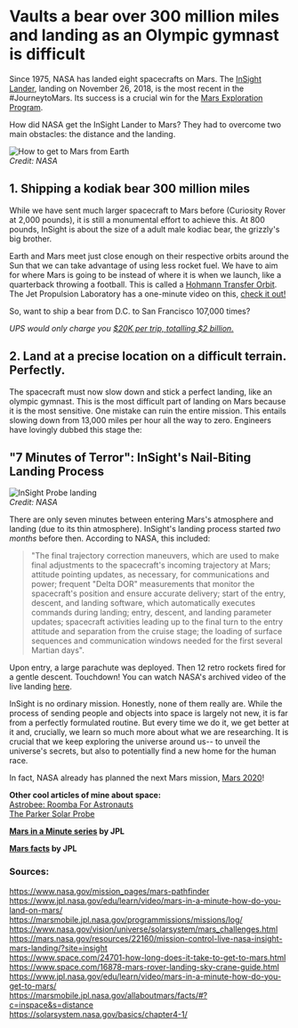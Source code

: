 # Vaults a bear over 300 million miles and landing as an Olympic gymnast is difficult

Since 1975, NASA has landed eight spacecrafts on Mars. The [InSight Lander](https://mars.nasa.gov/insight/), landing on November 26, 2018, is the most recent in the #JourneytoMars. Its success is a crucial win for the [Mars Exploration Program](https://mars.nasa.gov/).  
  
How did NASA get the InSight Lander to Mars? They had to overcome two main obstacles: the distance and the landing.  
  
![How to get to Mars from Earth](https://solarsystem.nasa.gov/bosf/images/04-01v2_Earth-Mars-Trans-Orb_800x420.jpg)  
*Credit: NASA*
  
## 1. Shipping a kodiak bear 300 million miles

While we have sent much larger spacecraft to Mars before (Curiosity Rover at 2,000 pounds), it is still a monumental effort to achieve this. At 800 pounds, InSight is about the size of a adult male kodiac bear, the grizzly's big brother.

Earth and Mars meet just close enough on their respective orbits around the Sun that we can take advantage of using less rocket fuel. We have to aim for where Mars is going to be instead of where it is when we launch, like a quarterback throwing a football. This is called a [Hohmann Transfer Orbit](https://solarsystem.nasa.gov/basics/chapter4-1/). The Jet Propulsion Laboratory has a one-minute video on this, [check it out!](https://www.jpl.nasa.gov/edu/learn/video/mars-in-a-minute-how-do-you-get-to-mars/)

So, want to ship a bear from D.C. to San Francisco 107,000 times?  
  
*UPS would only charge you [$20K per trip, totalling $2 billion.](https://i.imgur.com/YD8LgtZ.png)*

## 2. Land at a precise location on a difficult terrain. Perfectly.
  
The spacecraft must now slow down and stick a perfect landing, like an olympic gymnast. This is the most difficult part of landing on Mars because it is the most sensitive. One mistake can ruin the entire mission. This entails slowing down from 13,000 miles per hour all the way to zero. Engineers have lovingly dubbed this stage the:  

## "7 Minutes of Terror": InSight's Nail-Biting Landing Process

![InSight Probe landing](https://mars.nasa.gov/images/PIA14839-full2.jpg)  
*Credit: NASA*  

There are only seven minutes between entering Mars's atmosphere and landing (due to its thin atmosphere). InSight's landing process started *two months* before then. According to NASA, this included:  

>"The final trajectory correction maneuvers, which are used to make final adjustments to the spacecraft's incoming trajectory at Mars; attitude pointing updates, as necessary, for communications and power; frequent "Delta DOR" measurements that monitor the spacecraft's position and ensure accurate delivery; start of the entry, descent, and landing software, which automatically executes commands during landing; entry, descent, and landing parameter updates; spacecraft activities leading up to the final turn to the entry attitude and separation from the cruise stage; the loading of surface sequences and communication windows needed for the first several Martian days".

Upon entry, a large parachute was deployed. Then 12 retro rockets fired for a gentle descent. Touchdown! You can watch NASA's archived video of the live landing [here](https://mars.nasa.gov/resources/22160/mission-control-live-nasa-insight-mars-landing/?site=insight).  
  
InSight is no ordinary mission. Honestly, none of them really are. While the process of sending people and objects into space is largely not new, it is far from a perfectly formulated routine. But every time we do it, we get better at it and, crucially, we learn so much more about what we are researching. It is crucial that we keep exploring the universe around us-- to unveil the universe's secrets, but also to potentially find a new home for the human race.
  
In fact, NASA already has planned the next Mars mission, [Mars 2020](https://mars.nasa.gov/mars2020/mission/overview/)!  

**Other cool articles of mine about space:**  
[Astrobee: Roomba For Astronauts](https://r221.github.io/accent/Astrobee-Roomba-for-Astronauts.html)  
[The Parker Solar Probe](https://r221.github.io/accent/Parker-Solar-Probe.html)  
  
**[Mars in a Minute series](https://www.jpl.nasa.gov/video/?search=mars+in+a+minute&video_category=&video_destinations=#submit) by JPL**  
  
**[Mars facts](https://marsmobile.jpl.nasa.gov/allaboutmars/facts/#?c=inspace&s=distance) by JPL**

  
### Sources:
https://www.nasa.gov/mission_pages/mars-pathfinder  
https://www.jpl.nasa.gov/edu/learn/video/mars-in-a-minute-how-do-you-land-on-mars/  
https://marsmobile.jpl.nasa.gov/programmissions/missions/log/  
https://www.nasa.gov/vision/universe/solarsystem/mars_challenges.html  
https://mars.nasa.gov/resources/22160/mission-control-live-nasa-insight-mars-landing/?site=insight  
https://www.space.com/24701-how-long-does-it-take-to-get-to-mars.html
https://www.space.com/16878-mars-rover-landing-sky-crane-guide.html  
https://www.jpl.nasa.gov/edu/learn/video/mars-in-a-minute-how-do-you-get-to-mars/  
https://marsmobile.jpl.nasa.gov/allaboutmars/facts/#?c=inspace&s=distance  
https://solarsystem.nasa.gov/basics/chapter4-1/

